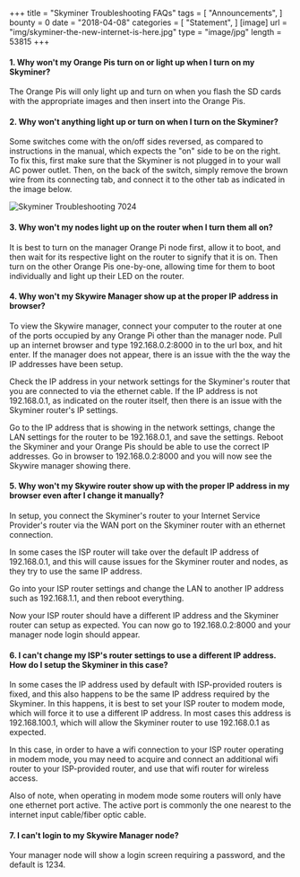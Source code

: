 +++
title = "Skyminer Troubleshooting FAQs"
tags = [ "Announcements", ]
bounty = 0
date = "2018-04-08"
categories = [ "Statement", ]
[image]
    url = "img/skyminer-the-new-internet-is-here.jpg"
    type = "image/jpg"
    length = 53815
+++

#### 1\. Why won't my Orange Pis turn on or light up when I turn on my Skyminer?

The Orange Pis will only light up and turn on when you flash the SD cards with the appropriate images and then insert into the Orange Pis.

#### 2\. Why won't anything light up or turn on when I turn on the Skyminer?

Some switches come with the on/off sides reversed, as compared to instructions in the manual, which expects the "on" side to be on the right. To fix this, first make sure that the Skyminer is not plugged in to your wall AC power outlet.  Then, on the back of the switch, simply remove the brown wire from its connecting tab, and connect it to the other tab as indicated in the image below.

![Skyminer Troubleshooting 7024](img/skyminer-assembly-7024.png)

#### 3\. Why won't my nodes light up on the router when I turn them all on?

It is best to turn on the manager Orange Pi node first, allow it to boot, and then wait for its respective light on the router to signify that it is on. Then turn on the other Orange Pis one-by-one, allowing time for them to boot individually and light up their LED on the router.

#### 4\. Why won't my Skywire Manager show up at the proper IP address in browser?

To view the Skywire manager, connect your computer to the router at one of the ports occupied by any Orange Pi other than the manager node. Pull up an internet browser and type 192.168.0.2:8000 in to the url box, and hit enter. If the manager does not appear, there is an issue with the the way the IP addresses have been setup.

Check the IP address in your network settings for the Skyminer's router that you are connected to via the ethernet cable. If the IP address is not 192.168.0.1, as indicated on the router itself, then there is an issue with the Skyminer router's IP settings.

Go to the IP address that is showing in the network settings, change the LAN settings for the router to be 192.168.0.1, and save the settings. Reboot the Skyminer and your Orange Pis should be able to use the correct IP addresses. Go in browser to 192.168.0.2:8000 and you will now see the Skywire manager showing there.

#### 5\. Why won't my Skywire router show up with the proper IP address in my browser even after I change it manually?

In setup, you connect the Skyminer's router to your Internet Service Provider's router via the WAN port on the Skyminer router with an ethernet connection.

In some cases the ISP router will take over the default IP address of 192.168.0.1, and this will cause issues for the Skyminer router and nodes, as they try to use the same IP address.

Go into your ISP router settings and change the LAN to another IP address such as 192.168.1.1, and then reboot everything.

Now your ISP router should have a different IP address and the Skyminer router can setup as expected. You can now go to 192.168.0.2:8000 and your manager node login should appear.

#### 6\. I can't change my ISP's router settings to use a different IP address. How do I setup the Skyminer in this case?

In some cases the IP address used by default with ISP-provided routers is fixed, and this also happens to be the same IP address required by the Skyminer. In this happens, it is best to set your ISP router to modem mode, which will force it to use a different IP address. In most cases this address is 192.168.100.1, which will allow the Skyminer router to use 192.168.0.1 as expected.

In this case, in order to have a wifi connection to your ISP router operating in modem mode, you may need to acquire and connect an additional wifi router to your ISP-provided router, and use that wifi router for wireless access.

Also of note, when operating in modem mode some routers will only have one ethernet port active. The active port is commonly the one nearest to the internet input cable/fiber optic cable.

#### 7\. I can't login to my Skywire Manager node?

Your manager node will show a login screen requiring a password, and the default is 1234.

